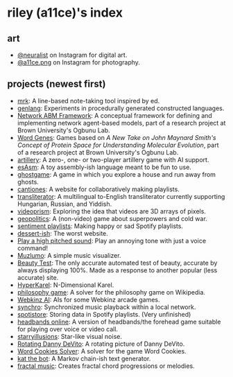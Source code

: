 # riley (a11ce)'s index

## **art**
- [\@neuralist](https://www.instagram.com/neuralist/) on Instagram for digital art.
- [\@a11ce.png](https://www.instagram.com/a11ce.png/) on Instagram for photography.

## **projects (newest first)**

- [mrk](https://github.com/a11ce/mrk): A line-based note-taking tool inspired by ed.
- [genlang](https://github.com/a11ce/genlang): Experiments in procedurally generated constructed languages.
- [Network ABM Framework](https://a11ce.github.io/network-ABM-framework/): A conceptual framework for defining and implementing network agent-based models, part of a research project at Brown University's Ogbunu Lab.
- [Word Genes](https://github.com/a11ce/word-genes): Games based on *A New Take on John Maynard Smith's Concept of Protein Space for Understanding Molecular Evolution*, part of a research project at Brown University's Ogbunu Lab.
- [artillery](https://github.com/a11ce/artillery): A zero-, one- or two-player artillery game with AI support.
- [esAsm](https://github.com/a11ce/esAsm): A toy assembly-ish language meant to be fun to use.
- [ghostgame](https://github.com/a11ce/ghostgame): A game in which you explore a house and run away from ghosts.
- [cantiones](http://cantiones.herokuapp.com/): A website for collaboratively making playlists.
- [transliterator](https://github.com/a11ce/transliterator): A multilingual to-English transliterator currently supporting Hungarian, Russian, and Yiddish.
- [videoprism](https://github.com/a11ce/videoprism): Exploring the idea that videos are 3D arrays of pixels.
- [geopolitics](https://github.com/a11ce/geopolitics): A (non-video) game about superpowers and cold war.
- [sentiment playlists](https://github.com/a11ce/sentimentplaylists): Making happy or sad Spotify playlists.
- [dessert-ish](https://github.com/a11ce/dessert-ish): The worst website.
- [Play a high pitched sound](https://github.com/a11ce/PlayAHighPitchedSound): Play an annoying tone with just a voice command!
- [Muzlumo](https://github.com/a11ce/Muzlumo): A simple music visualizer.
- [Beauty Test](https://github.com/a11ce/beautytest): The only accurate automated test of beauty, accurate by always displaying 100%. Made as a response to another popular (less accurate) site.
- [HyperKarel](https://github.com/a11ce/HyperKarel): N-Dimensional Karel.
- [philosophy game](https://github.com/a11ce/philosophy-game): A solver for the philosophy game on Wikipedia.
- [Webkinz AI](https://github.com/a11ce/webkinz-AI): AIs for some Webkinz arcade games.
- [synchro](https://github.com/a11ce/synchro): Synchronized music playback within a local network.
- [spotistore](https://github.com/a11ce/spotistore): Storing data in Spotify playlists. (Very unfinished)
- [headbands online](https://github.com/a11ce/headbands-online): A version of headbands/the forehead game suitable for playing over voice or video call.
- [starryillusions](https://github.com/a11ce/starryillusions): Star-like visual noise. 
- [Rotating Danny DeVito](https://github.com/a11ce/rotating-danny-devito): A rotating picture of Danny DeVito.
- [Word Cookies Solver](https://github.com/a11ce/wordcookiesolver): A solver for the game Word Cookies.
- [kat the bot](https://github.com/a11ce/kat-the-bot): A Markov chain-ish text generator.
- [fractal music](https://github.com/a11ce/fractal-music): Creates fractal chord progressions or melodies.
